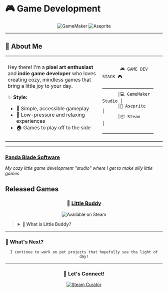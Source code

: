 # 🎮 Game Development
<div align="center">
  
![GameMaker](https://img.shields.io/badge/GameMaker%20Studio-000000?style=for-the-badge&logo=gamemaker&logoColor=white)
![Aseprite](https://img.shields.io/badge/Aseprite-7D929E?style=for-the-badge&logo=aseprite&logoColor=white)

</div>

---

## 🎨 About Me

<table>
<tr>
<td width="60%">

Hey there! I'm a **pixel art enthusiast** and **indie game developer** who loves creating cozy, mindless games that bring a little joy to your day. 

✨ **Style:**
- 🎯 Simple, accessible gameplay
- 💝 Low-pressure and relaxing experiences
- 🏠 Games to play off to the side

</td>
<td width="40%">

```ascii

       🎮 GAME DEV STACK 🎮
       ────────────────────
      │💻 GameMaker Studio │
      │🎨 Aseprite         │  
      │📦 Steam            │
       ────────────────────

```

</td>
</tr>
</table>

---

### [Panda Blade Software](https://store.steampowered.com/curator/45248396)

*My cozy little game development "studio" where I get to make silly little games*


## **Released Games**

<div align="center">

### 🐾 **[Little Buddy](https://store.steampowered.com/app/3289230/Little_Buddy/)**

<img src="https://img.shields.io/badge/Available%20Now-Steam-blue?style=for-the-badge&logo=steam" alt="Available on Steam">

</div>

<blockquote>
<details>
<summary><b>🌟 What is Little Buddy?</b></summary>

<br>

**Little Buddy** is a casual pet simulation where you care for a virtual companion. Feed, play, and interact with Buddy while they wander around your screen. Designed to be played alongside other activities, it’s the perfect idle game to keep your little friend happy and healthy.


**🎯 Core Features:**
- 🍎 **Feed & Care** - Keep your buddy happy and healthy
- 🎾 **Play & Interact** - Engage with your companion throughout the day  
- ⏰ **Idle-Friendly** - Designed to play alongside your other activities


</details>
</blockquote>

---

### 🔮 **What's Next?**

<div align="center">

```
I continue to work on pet projects that hopefully see the light of day!
```

---

<div align="center">

### 🤝 **Let's Connect!**

<a href="https://store.steampowered.com/curator/45248396">
  <img src="https://img.shields.io/badge/Steam-Curator%20Page-000000?style=for-the-badge&logo=steam&logoColor=white" alt="Steam Curator">
</a>


